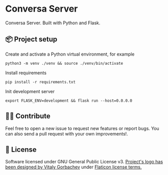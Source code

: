 # Conversa Server 
Conversa Server. Built with Python and Flask.

## 📦 Project setup

Create and activate a Python virtual environment, for example
```
python3 -m venv ./venv && source ./venv/bin/activate
```

Install requirements
```
pip install -r requirements.txt
```

Init development server
```
export FLASK_ENV=development && flask run --host=0.0.0.0
```

## 👨‍💻 Contribute
Feel free to open a new issue to request new features or report bugs. You can also send a pull request with your own improvements!.

## 📜 License
Software licensed under GNU General Public License v3. <a href="https://www.flaticon.com/free-icons/chatbot" target="_blank" title="chatbot icons">Project's logo has been designed by Vitaly Gorbachev</a> under <a href="https://www.freepikcompany.com/legal#nav-flaticon">Flaticon license terms.</a>
